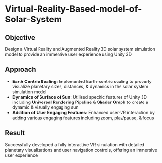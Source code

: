 # Virtual-Reality-Based-model-of-Solar-System
## Objective
Design a Virtual Reality and Augmented Reality 3D solar system simulation model to provide an immersive user experience using Unity 3D
## Approach
- **Earth Centric Scaling**: Implemented Earth-centric scaling to properly visualize planetary sizes, distances, & dynamics in the solar system simulation model
-  **Dynamics of Surface of Sun**: Utilized specific features of Unity 3D including **Universal Rendering Pipeline** & **Shader Graph** to create a dynamic & visually engaging sun
-  **Addition of User Engaging Features**: Enhanced user-VR interaction by adding various engaging features including zoom, play/pause, & focus
## Result
Successfully developed a fully interactive VR simulation with detailed planetary visualizations and user navigation controls, offering an immersive user experience

